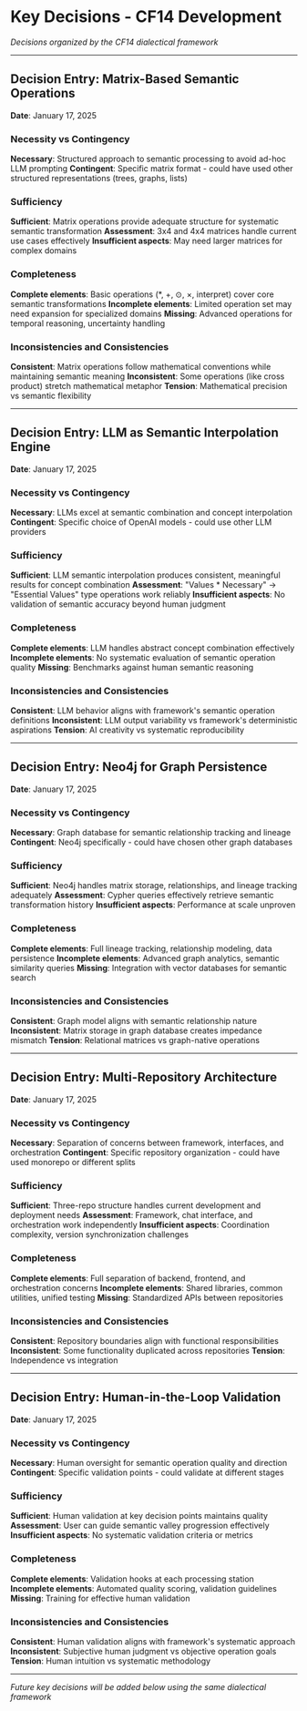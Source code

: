 # Key Decisions - CF14 Development

*Decisions organized by the CF14 dialectical framework*

---

## Decision Entry: Matrix-Based Semantic Operations
**Date**: January 17, 2025

### Necessity vs Contingency
**Necessary**: Structured approach to semantic processing to avoid ad-hoc LLM prompting
**Contingent**: Specific matrix format - could have used other structured representations (trees, graphs, lists)

### Sufficiency
**Sufficient**: Matrix operations provide adequate structure for systematic semantic transformation
**Assessment**: 3x4 and 4x4 matrices handle current use cases effectively
**Insufficient aspects**: May need larger matrices for complex domains

### Completeness
**Complete elements**: Basic operations (*, +, ⊙, ×, interpret) cover core semantic transformations
**Incomplete elements**: Limited operation set may need expansion for specialized domains
**Missing**: Advanced operations for temporal reasoning, uncertainty handling

### Inconsistencies and Consistencies
**Consistent**: Matrix operations follow mathematical conventions while maintaining semantic meaning
**Inconsistent**: Some operations (like cross product) stretch mathematical metaphor
**Tension**: Mathematical precision vs semantic flexibility

---

## Decision Entry: LLM as Semantic Interpolation Engine
**Date**: January 17, 2025

### Necessity vs Contingency
**Necessary**: LLMs excel at semantic combination and concept interpolation
**Contingent**: Specific choice of OpenAI models - could use other LLM providers

### Sufficiency
**Sufficient**: LLM semantic interpolation produces consistent, meaningful results for concept combination
**Assessment**: "Values * Necessary" → "Essential Values" type operations work reliably
**Insufficient aspects**: No validation of semantic accuracy beyond human judgment

### Completeness
**Complete elements**: LLM handles abstract concept combination effectively
**Incomplete elements**: No systematic evaluation of semantic operation quality
**Missing**: Benchmarks against human semantic reasoning

### Inconsistencies and Consistencies
**Consistent**: LLM behavior aligns with framework's semantic operation definitions
**Inconsistent**: LLM output variability vs framework's deterministic aspirations
**Tension**: AI creativity vs systematic reproducibility

---

## Decision Entry: Neo4j for Graph Persistence
**Date**: January 17, 2025

### Necessity vs Contingency
**Necessary**: Graph database for semantic relationship tracking and lineage
**Contingent**: Neo4j specifically - could have chosen other graph databases

### Sufficiency
**Sufficient**: Neo4j handles matrix storage, relationships, and lineage tracking adequately
**Assessment**: Cypher queries effectively retrieve semantic transformation history
**Insufficient aspects**: Performance at scale unproven

### Completeness
**Complete elements**: Full lineage tracking, relationship modeling, data persistence
**Incomplete elements**: Advanced graph analytics, semantic similarity queries
**Missing**: Integration with vector databases for semantic search

### Inconsistencies and Consistencies
**Consistent**: Graph model aligns with semantic relationship nature
**Inconsistent**: Matrix storage in graph database creates impedance mismatch
**Tension**: Relational matrices vs graph-native operations

---

## Decision Entry: Multi-Repository Architecture
**Date**: January 17, 2025

### Necessity vs Contingency
**Necessary**: Separation of concerns between framework, interfaces, and orchestration
**Contingent**: Specific repository organization - could have used monorepo or different splits

### Sufficiency
**Sufficient**: Three-repo structure handles current development and deployment needs
**Assessment**: Framework, chat interface, and orchestration work independently
**Insufficient aspects**: Coordination complexity, version synchronization challenges

### Completeness
**Complete elements**: Full separation of backend, frontend, and orchestration concerns
**Incomplete elements**: Shared libraries, common utilities, unified testing
**Missing**: Standardized APIs between repositories

### Inconsistencies and Consistencies
**Consistent**: Repository boundaries align with functional responsibilities
**Inconsistent**: Some functionality duplicated across repositories
**Tension**: Independence vs integration

---

## Decision Entry: Human-in-the-Loop Validation
**Date**: January 17, 2025

### Necessity vs Contingency
**Necessary**: Human oversight for semantic operation quality and direction
**Contingent**: Specific validation points - could validate at different stages

### Sufficiency
**Sufficient**: Human validation at key decision points maintains quality
**Assessment**: User can guide semantic valley progression effectively
**Insufficient aspects**: No systematic validation criteria or metrics

### Completeness
**Complete elements**: Validation hooks at each processing station
**Incomplete elements**: Automated quality scoring, validation guidelines
**Missing**: Training for effective human validation

### Inconsistencies and Consistencies
**Consistent**: Human validation aligns with framework's systematic approach
**Inconsistent**: Subjective human judgment vs objective operation goals
**Tension**: Human intuition vs systematic methodology

---

*Future key decisions will be added below using the same dialectical framework*